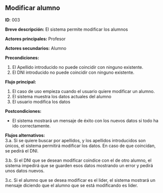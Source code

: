 ## Modificar alumno
**ID**: 003

**Breve descripción:** El sistema permite modificar los alumnos

**Actores principales:** Profesor

**Actores secundarios:** Alumno

**Precondiciones:**
1. El Apellido introducido no puede coincidir con ninguno existente.
2. El DNI introducido no puede coincidir con ninguno existente.

**Flujo principal:**
1. El caso de uso empieza cuando el usuario quiere modificar un alumno.
2. El sistema muestra los datos actuales del alumno
3. El usuario modifica los datos

**Postcondiciones:**
* El sistema mostrará un mensaje de éxito con los nuevos datos si todo ha ido correctamente.

**Flujos alternativos:**  
 3.a. Si se quiere buscar por apellidos, y los apellidos introducidos son únicos, el sistema permitirá modificar los datos. En caso de que coincidan, se pedirá el DNI.
 
 3.b. Si el DNI que se desean modificar coindice con el de otro alumno, el sistema impedirá que se guarden esos datos mostrando un error y pedirá unos datos nuevos.
 
 3.c. Si el alumno que se desea modificar es el lider, el sistema mostrará un mensaje diciendo que el alumno que se está modificando es lider.
  
